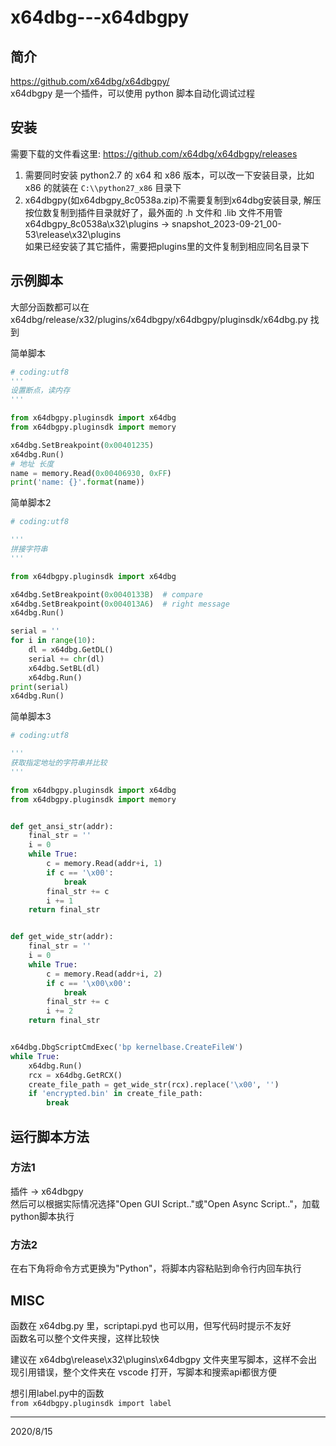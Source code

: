 # x64dbg---x64dbgpy

## 简介
https://github.com/x64dbg/x64dbgpy/  
x64dbgpy 是一个插件，可以使用 python 脚本自动化调试过程  


## 安装
需要下载的文件看这里: https://github.com/x64dbg/x64dbgpy/releases  
1. 需要同时安装 python2.7 的 x64 和 x86 版本，可以改一下安装目录，比如 x86 的就装在 `C:\\python27_x86` 目录下  
2. x64dbgpy(如x64dbgpy_8c0538a.zip)不需要复制到x64dbg安装目录, 解压按位数复制到插件目录就好了，最外面的 .h 文件和 .lib 文件不用管  
    x64dbgpy_8c0538a\x32\plugins -> snapshot_2023-09-21_00-53\release\x32\plugins  
    如果已经安装了其它插件，需要把plugins里的文件复制到相应同名目录下  


## 示例脚本
大部分函数都可以在 x64dbg/release/x32/plugins/x64dbgpy/x64dbgpy/pluginsdk/x64dbg.py 找到  

简单脚本  
```python
# coding:utf8
'''
设置断点，读内存
'''

from x64dbgpy.pluginsdk import x64dbg
from x64dbgpy.pluginsdk import memory

x64dbg.SetBreakpoint(0x00401235)
x64dbg.Run()
# 地址 长度
name = memory.Read(0x00406930, 0xFF)
print('name: {}'.format(name))
```

简单脚本2  
```python
# coding:utf8

'''
拼接字符串
'''

from x64dbgpy.pluginsdk import x64dbg

x64dbg.SetBreakpoint(0x0040133B)  # compare
x64dbg.SetBreakpoint(0x004013A6)  # right message
x64dbg.Run()

serial = ''
for i in range(10):
    dl = x64dbg.GetDL()
    serial += chr(dl)
    x64dbg.SetBL(dl)
    x64dbg.Run()
print(serial)
x64dbg.Run()
```

简单脚本3  
```python
# coding:utf8

'''
获取指定地址的字符串并比较
'''

from x64dbgpy.pluginsdk import x64dbg
from x64dbgpy.pluginsdk import memory


def get_ansi_str(addr):
    final_str = ''
    i = 0
    while True:
        c = memory.Read(addr+i, 1)
        if c == '\x00':
            break
        final_str += c
        i += 1
    return final_str


def get_wide_str(addr):
    final_str = ''
    i = 0
    while True:
        c = memory.Read(addr+i, 2)
        if c == '\x00\x00':
            break
        final_str += c
        i += 2
    return final_str


x64dbg.DbgScriptCmdExec('bp kernelbase.CreateFileW')
while True:
    x64dbg.Run()
    rcx = x64dbg.GetRCX()
    create_file_path = get_wide_str(rcx).replace('\x00', '')
    if 'encrypted.bin' in create_file_path:
        break

```


## 运行脚本方法
### 方法1
插件 -> x64dbgpy  
然后可以根据实际情况选择"Open GUI Script.."或"Open Async Script.."，加载python脚本执行  

### 方法2
在右下角将命令方式更换为"Python"，将脚本内容粘贴到命令行内回车执行  


## MISC
函数在 x64dbg.py 里，scriptapi.pyd 也可以用，但写代码时提示不友好  
函数名可以整个文件夹搜，这样比较快  

建议在 x64dbg\release\x32\plugins\x64dbgpy 文件夹里写脚本，这样不会出现引用错误，整个文件夹在 vscode 打开，写脚本和搜索api都很方便  

想引用label.py中的函数  
`from x64dbgpy.pluginsdk import label`  


---
2020/8/15  
